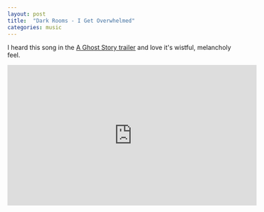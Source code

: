```yaml
---
layout: post
title:  "Dark Rooms - I Get Overwhelmed"
categories: music
---
```

I heard this song in the [A Ghost Story
trailer](https://www.youtube.com/watch?v=c_3NMtxeyfk) and love it's wistful,
melancholy feel.

<iframe width="560" height="315" src="https://www.youtube.com/embed/_lsS70pMRrI" frameborder="0" allowfullscreen></iframe>
